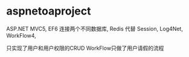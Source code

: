 # aspnetoaproject

ASP.NET MVC5,
EF6 连接两个不同数据库,
Redis 代替 Session,
Log4Net,
WorkFlow4,

只实现了用户和用户权限的CRUD
WorkFlow只做了用户请假的流程
